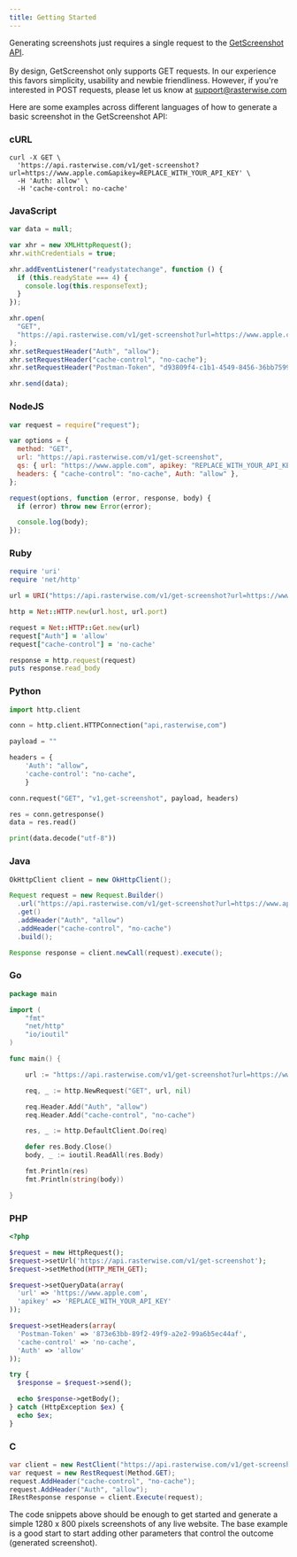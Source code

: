```yaml
---
title: Getting Started
---
```


Generating screenshots just requires a single request to the [GetScreenshot API](https://www.getscreenshotapi.com).
<br><br>
By design, GetScreenshot only supports GET requests. In our experience this favors simplicity, usability and newbie friendliness.
However, if you're interested in POST requests, please let us know at support@rasterwise.com

Here are some examples across different languages of how to generate a basic screenshot in the GetScreenshot API:

### cURL

```curl
curl -X GET \
  'https://api.rasterwise.com/v1/get-screenshot?url=https://www.apple.com&apikey=REPLACE_WITH_YOUR_API_KEY' \
  -H 'Auth: allow' \
  -H 'cache-control: no-cache'
```

### JavaScript

```js
var data = null;

var xhr = new XMLHttpRequest();
xhr.withCredentials = true;

xhr.addEventListener("readystatechange", function () {
  if (this.readyState === 4) {
    console.log(this.responseText);
  }
});

xhr.open(
  "GET",
  "https://api.rasterwise.com/v1/get-screenshot?url=https://www.apple.com&apikey=REPLACE_WITH_YOUR_API_KEY"
);
xhr.setRequestHeader("Auth", "allow");
xhr.setRequestHeader("cache-control", "no-cache");
xhr.setRequestHeader("Postman-Token", "d93809f4-c1b1-4549-8456-36bb75995c75");

xhr.send(data);
```

### NodeJS

```js
var request = require("request");

var options = {
  method: "GET",
  url: "https://api.rasterwise.com/v1/get-screenshot",
  qs: { url: "https://www.apple.com", apikey: "REPLACE_WITH_YOUR_API_KEY" },
  headers: { "cache-control": "no-cache", Auth: "allow" },
};

request(options, function (error, response, body) {
  if (error) throw new Error(error);

  console.log(body);
});
```

### Ruby

```ruby
require 'uri'
require 'net/http'

url = URI("https://api.rasterwise.com/v1/get-screenshot?url=https://www.apple.com&apikey=REPLACE_WITH_YOUR_API_KEY")

http = Net::HTTP.new(url.host, url.port)

request = Net::HTTP::Get.new(url)
request["Auth"] = 'allow'
request["cache-control"] = 'no-cache'

response = http.request(request)
puts response.read_body
```

### Python

```python
import http.client

conn = http.client.HTTPConnection("api,rasterwise,com")

payload = ""

headers = {
    'Auth': "allow",
    'cache-control': "no-cache",
    }

conn.request("GET", "v1,get-screenshot", payload, headers)

res = conn.getresponse()
data = res.read()

print(data.decode("utf-8"))
```

### Java

```java
OkHttpClient client = new OkHttpClient();

Request request = new Request.Builder()
  .url("https://api.rasterwise.com/v1/get-screenshot?url=https://www.apple.com&apikey=REPLACE_WITH_YOUR_API_KEY")
  .get()
  .addHeader("Auth", "allow")
  .addHeader("cache-control", "no-cache")
  .build();

Response response = client.newCall(request).execute();
```

### Go

```go
package main

import (
	"fmt"
	"net/http"
	"io/ioutil"
)

func main() {

	url := "https://api.rasterwise.com/v1/get-screenshot?url=https://www.apple.com&apikey=REPLACE_WITH_YOUR_API_KEY"

	req, _ := http.NewRequest("GET", url, nil)

	req.Header.Add("Auth", "allow")
	req.Header.Add("cache-control", "no-cache")

	res, _ := http.DefaultClient.Do(req)

	defer res.Body.Close()
	body, _ := ioutil.ReadAll(res.Body)

	fmt.Println(res)
	fmt.Println(string(body))

}
```

### PHP

```php
<?php

$request = new HttpRequest();
$request->setUrl('https://api.rasterwise.com/v1/get-screenshot');
$request->setMethod(HTTP_METH_GET);

$request->setQueryData(array(
  'url' => 'https://www.apple.com',
  'apikey' => 'REPLACE_WITH_YOUR_API_KEY'
));

$request->setHeaders(array(
  'Postman-Token' => '873e63bb-89f2-49f9-a2e2-99a6b5ec44af',
  'cache-control' => 'no-cache',
  'Auth' => 'allow'
));

try {
  $response = $request->send();

  echo $response->getBody();
} catch (HttpException $ex) {
  echo $ex;
}
```

### C

```c#
var client = new RestClient("https://api.rasterwise.com/v1/get-screenshot?url=https://www.apple.com&apikey=REPLACE_WITH_YOUR_API_KEY");
var request = new RestRequest(Method.GET);
request.AddHeader("cache-control", "no-cache");
request.AddHeader("Auth", "allow");
IRestResponse response = client.Execute(request);
```

The code snippets above should be enough to get started and generate a simple 1280 x 800 pixels screenshots of any live website. The base example is a good start to start adding other parameters that control the outcome (generated screenshot).
